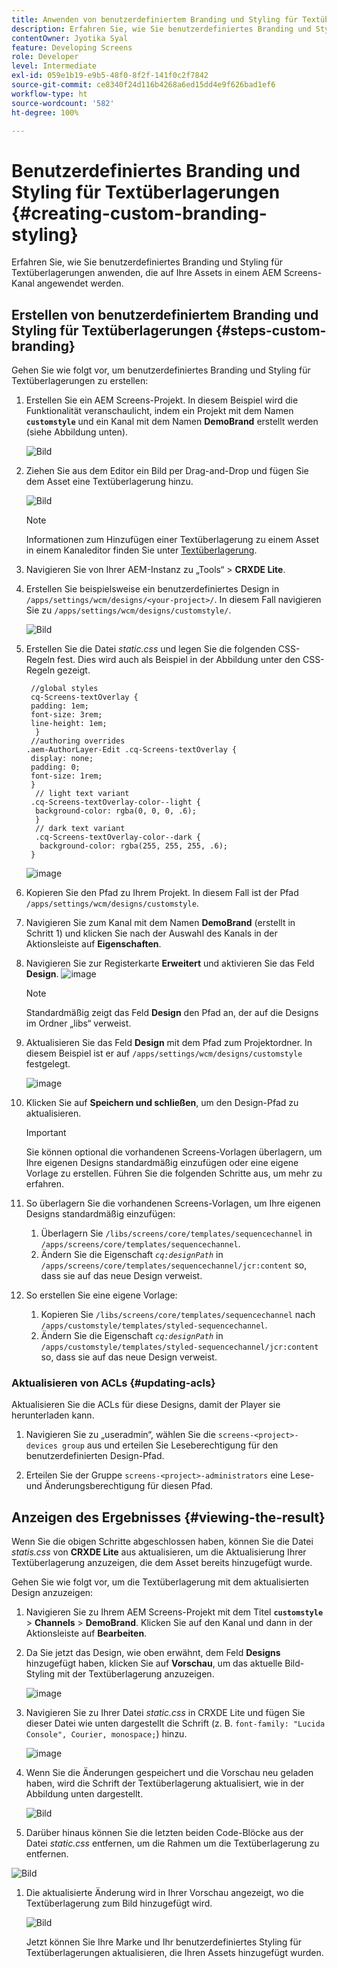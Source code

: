 ```yaml
---
title: Anwenden von benutzerdefiniertem Branding und Styling für Textüberlagerungen
description: Erfahren Sie, wie Sie benutzerdefiniertes Branding und Styling für Textüberlagerungen anwenden, die auf Assets in einem AEM Screens-Kanal angewendet werden.
contentOwner: Jyotika Syal
feature: Developing Screens
role: Developer
level: Intermediate
exl-id: 059e1b19-e9b5-48f0-8f2f-141f0c2f7842
source-git-commit: ce8340f24d116b4268a6ed15dd4e9f626bad1ef6
workflow-type: ht
source-wordcount: '582'
ht-degree: 100%

---
```


# Benutzerdefiniertes Branding und Styling für Textüberlagerungen {#creating-custom-branding-styling}

Erfahren Sie, wie Sie benutzerdefiniertes Branding und Styling für Textüberlagerungen anwenden, die auf Ihre Assets in einem AEM Screens-Kanal angewendet werden.

## Erstellen von benutzerdefiniertem Branding und Styling für Textüberlagerungen {#steps-custom-branding}

Gehen Sie wie folgt vor, um benutzerdefiniertes Branding und Styling für Textüberlagerungen zu erstellen:

1. Erstellen Sie ein AEM Screens-Projekt. In diesem Beispiel wird die Funktionalität veranschaulicht, indem ein Projekt mit dem Namen **`customstyle`** und ein Kanal mit dem Namen **DemoBrand** erstellt werden (siehe Abbildung unten).

   ![Bild](/help/user-guide/assets/custom-brand/custom-brand1.png)

1. Ziehen Sie aus dem Editor ein Bild per Drag-and-Drop und fügen Sie dem Asset eine Textüberlagerung hinzu.

   ![Bild](/help/user-guide/assets/custom-brand/custom-brand2.png)

   >[!NOTE]
   >Informationen zum Hinzufügen einer Textüberlagerung zu einem Asset in einem Kanaleditor finden Sie unter [Textüberlagerung](/help/user-guide/text-overlay.md).

1. Navigieren Sie von Ihrer AEM-Instanz zu „Tools“ > **CRXDE Lite**.

1. Erstellen Sie beispielsweise ein benutzerdefiniertes Design in `/apps/settings/wcm/designs/<your-project>/`. In diesem Fall navigieren Sie zu `/apps/settings/wcm/designs/customstyle/`.

   ![Bild](/help/user-guide/assets/custom-brand/custom-brand3.png)

1. Erstellen Sie die Datei *static.css* und legen Sie die folgenden CSS-Regeln fest. Dies wird auch als Beispiel in der Abbildung unter den CSS-Regeln gezeigt.

   ```shell
    //global styles
    cq-Screens-textOverlay {
    padding: 1em;
    font-size: 3rem;
    line-height: 1em;
     }
    //authoring overrides
   .aem-AuthorLayer-Edit .cq-Screens-textOverlay {
    display: none;
    padding: 0;
    font-size: 1rem;
    }
     // light text variant
    .cq-Screens-textOverlay-color--light {
     background-color: rgba(0, 0, 0, .6);
     }
     // dark text variant
     .cq-Screens-textOverlay-color--dark {
      background-color: rgba(255, 255, 255, .6);
    }
   ```

   ![image](/help/user-guide/assets/custom-brand/custom-brand4.png)

1. Kopieren Sie den Pfad zu Ihrem Projekt. In diesem Fall ist der Pfad `/apps/settings/wcm/designs/customstyle`.

1. Navigieren Sie zum Kanal mit dem Namen **DemoBrand** (erstellt in Schritt 1) und klicken Sie nach der Auswahl des Kanals in der Aktionsleiste auf **Eigenschaften**.

1. Navigieren Sie zur Registerkarte **Erweitert** und aktivieren Sie das Feld **Design**.
   ![image](/help/user-guide/assets/custom-brand/custom-brand5.png)

   >[!NOTE]
   >Standardmäßig zeigt das Feld **Design** den Pfad an, der auf die Designs im Ordner „libs“ verweist.

1. Aktualisieren Sie das Feld **Design** mit dem Pfad zum Projektordner. In diesem Beispiel ist er auf `/apps/settings/wcm/designs/customstyle` festgelegt.

   ![image](/help/user-guide/assets/custom-brand/custom-brand6.png)

1. Klicken Sie auf **Speichern und schließen**, um den Design-Pfad zu aktualisieren.

   >[!IMPORTANT]
   >Sie können optional die vorhandenen Screens-Vorlagen überlagern, um Ihre eigenen Designs standardmäßig einzufügen oder eine eigene Vorlage zu erstellen. Führen Sie die folgenden Schritte aus, um mehr zu erfahren.

1. So überlagern Sie die vorhandenen Screens-Vorlagen, um Ihre eigenen Designs standardmäßig einzufügen:

   1. Überlagern Sie `/libs/screens/core/templates/sequencechannel` in `/apps/screens/core/templates/sequencechannel`.
   1. Ändern Sie die Eigenschaft *`cq:designPath`* in `/apps/screens/core/templates/sequencechannel/jcr:content` so, dass sie auf das neue Design verweist.

1. So erstellen Sie eine eigene Vorlage:
   1. Kopieren Sie `/libs/screens/core/templates/sequencechannel` nach `/apps/customstyle/templates/styled-sequencechannel`.
   1. Ändern Sie die Eigenschaft *`cq:designPath`* in `/apps/customstyle/templates/styled-sequencechannel/jcr:content` so, dass sie auf das neue Design verweist.


### Aktualisieren von ACLs {#updating-acls}

Aktualisieren Sie die ACLs für diese Designs, damit der Player sie herunterladen kann.

1. Navigieren Sie zu „useradmin“, wählen Sie die `screens-<project>-devices group` aus und erteilen Sie Leseberechtigung für den benutzerdefinierten Design-Pfad.

1. Erteilen Sie der Gruppe `screens-<project>-administrators` eine Lese- und Änderungsberechtigung für diesen Pfad.

## Anzeigen des Ergebnisses {#viewing-the-result}

Wenn Sie die obigen Schritte abgeschlossen haben, können Sie die Datei *statis.css* von **CRXDE Lite** aus aktualisieren, um die Aktualisierung Ihrer Textüberlagerung anzuzeigen, die dem Asset bereits hinzugefügt wurde.

Gehen Sie wie folgt vor, um die Textüberlagerung mit dem aktualisierten Design anzuzeigen:

1. Navigieren Sie zu Ihrem AEM Screens-Projekt mit dem Titel **`customstyle`** > **Channels** > **DemoBrand**. Klicken Sie auf den Kanal und dann in der Aktionsleiste auf **Bearbeiten**.

1. Da Sie jetzt das Design, wie oben erwähnt, dem Feld **Designs** hinzugefügt haben, klicken Sie auf **Vorschau**, um das aktuelle Bild-Styling mit der Textüberlagerung anzuzeigen.

   ![image](/help/user-guide/assets/custom-brand/custom-brand7.png)

1. Navigieren Sie zu Ihrer Datei *static.css* in CRXDE Lite und fügen Sie dieser Datei wie unten dargestellt die Schrift (z. B. `font-family: "Lucida Console", Courier, monospace;`) hinzu.

   ![image](/help/user-guide/assets/custom-brand/custom-brand8.png)

1. Wenn Sie die Änderungen gespeichert und die Vorschau neu geladen haben, wird die Schrift der Textüberlagerung aktualisiert, wie in der Abbildung unten dargestellt.

   ![Bild](/help/user-guide/assets/custom-brand/custom-brand9.png)

1. Darüber hinaus können Sie die letzten beiden Code-Blöcke aus der Datei *static.css* entfernen, um die Rahmen um die Textüberlagerung zu entfernen.

![Bild](/help/user-guide/assets/custom-brand/custom-brand10.png)

1. Die aktualisierte Änderung wird in Ihrer Vorschau angezeigt, wo die Textüberlagerung zum Bild hinzugefügt wird.

   ![Bild](/help/user-guide/assets/custom-brand/custom-brand11.png)

   Jetzt können Sie Ihre Marke und Ihr benutzerdefiniertes Styling für Textüberlagerungen aktualisieren, die Ihren Assets hinzugefügt wurden.
